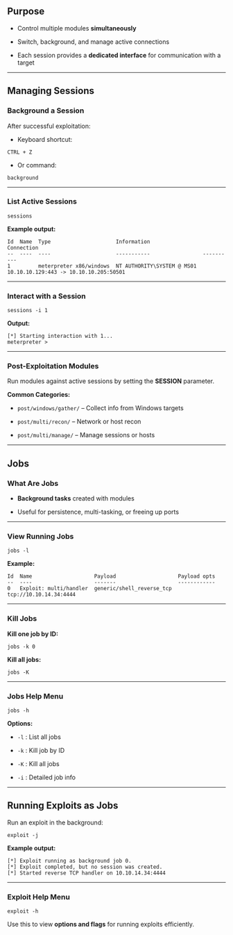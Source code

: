 

## Purpose

- Control multiple modules **simultaneously**
    
- Switch, background, and manage active connections
    
- Each session provides a **dedicated interface** for communication with a target
    

---

## Managing Sessions

### Background a Session

After successful exploitation:

- Keyboard shortcut:
    

```
CTRL + Z
```

- Or command:
    

```
background
```

---

### List Active Sessions

```
sessions
```

**Example output:**

```
Id  Name  Type                     Information                 Connection
--  ----  ----                     -----------                 ----------
1         meterpreter x86/windows  NT AUTHORITY\SYSTEM @ MS01  10.10.10.129:443 -> 10.10.10.205:50501
```

---

### Interact with a Session

```
sessions -i 1
```

**Output:**

```
[*] Starting interaction with 1...
meterpreter >
```

---

### Post-Exploitation Modules

Run modules against active sessions by setting the **SESSION** parameter.

**Common Categories:**

- `post/windows/gather/` – Collect info from Windows targets
    
- `post/multi/recon/` – Network or host recon
    
- `post/multi/manage/` – Manage sessions or hosts
    

---

## Jobs

### What Are Jobs

- **Background tasks** created with modules
    
- Useful for persistence, multi-tasking, or freeing up ports
    

---

### View Running Jobs

```
jobs -l
```

**Example:**

```
Id  Name                    Payload                    Payload opts
--  ----                    -------                    ------------
0   Exploit: multi/handler  generic/shell_reverse_tcp  tcp://10.10.14.34:4444
```

---

### Kill Jobs

**Kill one job by ID:**

```
jobs -k 0
```

**Kill all jobs:**

```
jobs -K
```

---

### Jobs Help Menu

```
jobs -h
```

**Options:**

- `-l` : List all jobs
    
- `-k` : Kill job by ID
    
- `-K` : Kill all jobs
    
- `-i` : Detailed job info
    

---

## Running Exploits as Jobs

Run an exploit in the background:

```
exploit -j
```

**Example output:**

```
[*] Exploit running as background job 0.
[*] Exploit completed, but no session was created.
[*] Started reverse TCP handler on 10.10.14.34:4444
```

---

### Exploit Help Menu

```
exploit -h
```

Use this to view **options and flags** for running exploits efficiently.